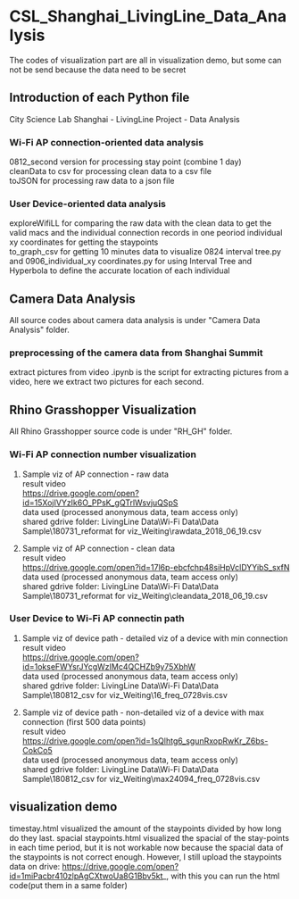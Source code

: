 # CSL_Shanghai_LivingLine_Data_Analysis

The codes of visualization part are all in visualization demo, but some can not be send because the data need to be secret

## Introduction of each Python file 
City Science Lab Shanghai - LivingLine Project - Data Analysis

### Wi-Fi AP connection-oriented data analysis
0812_second version for processing stay point (combine 1 day)  
cleanData to csv for processing clean data to a csv file  
toJSON for processing raw data to a json file  

### User Device-oriented data analysis
exploreWifiLL for comparing the raw data with the clean data to get the valid macs and the individual connection records in one peoriod
individual xy coordinates for getting the staypoints  
to_graph_csv for getting 10 minutes data to visualize
0824 interval tree.py and 0906_individual_xy coordinates.py  for using Interval Tree and Hyperbola to define the accurate location of each individual 

## Camera Data Analysis
All source codes about camera data analysis is under "Camera Data Analysis" folder.

### preprocessing of the camera data from Shanghai Summit
extract pictures from video .ipynb is the script for extracting pictures from a video, here we extract two pictures for each second.


## Rhino Grasshopper Visualization

All Rhino Grasshopper source code is under "RH_GH" folder. 

### Wi-Fi AP connection number visualization
1. Sample viz of AP connection - raw data  
result video  
https://drive.google.com/open?id=15XojIVYzIk6O_PPsK_gQTrlWsvjuQSpS  
data used (processed anonymous data, team access only)  
shared gdrive folder: LivingLine Data\Wi-Fi Data\Data Sample\180731_reformat for viz_Weiting\rawdata_2018_06_19.csv  
  
2. Sample viz of AP connection - clean data  
result video  
https://drive.google.com/open?id=17l6p-ebcfchp48siHpVclDYYibS_sxfN  
data used (processed anonymous data, team access only)  
shared gdrive folder: LivingLine Data\Wi-Fi Data\Data Sample\180731_reformat for viz_Weiting\cleandata_2018_06_19.csv  
  
### User Device to Wi-Fi AP connectin path
1. Sample viz of device path - detailed viz of a device with min connection  
result video  
https://drive.google.com/open?id=1okseFWYsrJYcgWzIMc4QCHZb9y75XbhW  
data used (processed anonymous data, team access only)  
shared gdrive folder: LivingLine Data\Wi-Fi Data\Data Sample\180812_csv for viz_Weiting\16_freq_0728vis.csv  
  
2. Sample viz of device path - non-detailed viz of a device with max connection (first 500 data points)  
result video  
https://drive.google.com/open?id=1sQlhtg6_sgunRxopRwKr_Z6bs-CokCo5  
data used (processed anonymous data, team access only)  
shared gdrive folder: LivingLine Data\Wi-Fi Data\Data Sample\180812_csv for viz_Weiting\max24094_freq_0728vis.csv  

## visualization demo
timestay.html visualized the amount of the staypoints divided by how long do they last. 
spacial staypoints.html visualized the spacial of the stay-points in each time period, but it is not workable now because the spacial data of the staypoints is not correct enough. However, I still upload the staypoints data on drive: https://drive.google.com/open?id=1miPacbr410zlpAgCXtwoUa8G1Bbv5kt_, with this you can run the html code(put them in a same folder)
